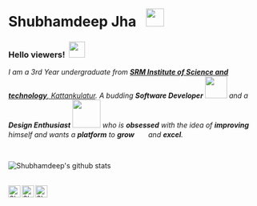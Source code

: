 # Shubhamdeep Jha   &nbsp;    <img src="https://github.com/TheDudeThatCode/TheDudeThatCode/blob/master/Assets/Mario_Hello_Big.gif" width="36px">

### Hello viewers! &nbsp;<img src="https://github.com/TheDudeThatCode/TheDudeThatCode/blob/master/Assets/Hi.gif" width="32px">

<p>
  <em>
    I am a 3rd Year undergraduate from <a href="https://www.srmist.edu.in/"> <b>SRM Institute of Science and technology</b>, Kattankulatur</a>.
    A budding <b>Software Developer</b> <img src="https://github.com/TheDudeThatCode/TheDudeThatCode/blob/master/Assets/Developer.gif" width="44px"> and a <b>Design    Enthusiast</b> <img src="https://github.com/TheDudeThatCode/TheDudeThatCode/blob/master/Assets/Designer.gif" width="56px"> who is <b>obsessed</b>
    with the idea of <b>improving</b> himself and wants a <b>platform</b> to <b>grow</b>&nbsp;        
    <img src="https://github.com/TheDudeThatCode/TheDudeThatCode/blob/master/Assets/Rocket.gif" width="16px">&nbsp;and <b>excel</b>.
  </em>  
</p>


<br>


![Shubhamdeep's github stats](https://github-readme-stats.vercel.app/api?username=TheDudeThatCode&show_icons=true)


<br>


<a href="https://in.linkedin.com/in/TheDudeThatCode">
  <img align="left" alt="Shubhamdeep Jha | Linkedin" width="24px" src="https://github.com/TheDudeThatCode/TheDudeThatCode/blob/master/Assets/Linkedin.svg" />
</a>
<a href="https://twitter.com/TheDudeThatCode">
  <img align="left" alt="Shubhamdeep Jha | Twitter" width="24px" src="https://github.com/TheDudeThatCode/TheDudeThatCode/blob/master/Assets/Twitter.svg" />
</a>
<a href="mailto:shubhamdeepjha@gmail.com">
  <img align="left" alt="Shubhamdeep Jha | Gmail" width="24px" src="https://github.com/TheDudeThatCode/TheDudeThatCode/blob/master/Assets/Gmail.svg" />
</a>







<!--
<img src="https://github.com/TheDudeThatCode/TheDudeThatCode/blob/master/Assets/Hi.gif" width="18px"> Hi, I'm Kat (she/her)—a senior product designer at GitHub working on [Sponsors](https://github.com/sponsors) to support open source sustainability. Previously worked on the Community & Safety team to help communities grow welcoming and productive spaces. I live in Oakland, CA and am an East Bay native. 🙌 I'm a huge nerd/geek, Splatoon 2 + ACNH player, and aspiring aerialist. 💕


**TheDudeThatCode/TheDudeThatCode** is a ✨ _special_ ✨ repository because its `README.md` (this file) appears on your GitHub profile.

Here are some ideas to get you started:

- 🔭 I’m currently working on ...
- 🌱 I’m currently learning ...
- 👯 I’m looking to collaborate on ...
- 🤔 I’m looking for help with ...
- 💬 Ask me about ...
- 📫 How to reach me: ...
- 😄 Pronouns: ...
- ⚡ Fun fact: ...
-->

